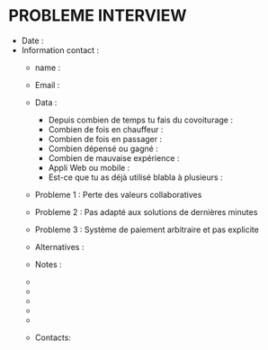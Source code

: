 # PROBLEME INTERVIEW

- Date :  
- Information contact : 
  - name :  
  - Email :  
  - Data :  
    - Depuis combien de temps tu fais du covoiturage :
    - Combien de fois en chauffeur : 
    - Combien de fois en passager : 
    - Combien dépensé ou gagné : 
    - Combien de mauvaise expérience :  
    - Appli Web ou mobile :  
    - Est-ce que tu as déjà utilisé blabla à plusieurs :  

  - Probleme 1 : Perte des valeurs collaboratives

  - Probleme 2 : Pas adapté aux solutions de dernières minutes

  - Probleme 3 : Système de paiement arbitraire et pas explicite

  - Alternatives : 

  - Notes :  
  - 
  -
  -
  -
  -
  - Contacts:
